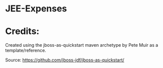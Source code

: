 JEE-Expenses
========================

Credits:
========================

Created using the jboss-as-quickstart maven archetype by Pete Muir as a template/reference.

Source: <https://github.com/jboss-jdf/jboss-as-quickstart/>
